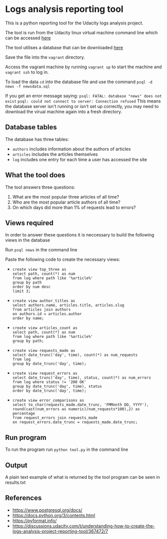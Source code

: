 # Logs analysis reporting tool

This is a python reporting tool for the Udacity logs analysis project.  

The tool is run from the Udacity linux virtual machine command line which can be accessed [here](https://classroom.udacity.com/nanodegrees/nd004/parts/8d3e23e1-9ab6-47eb-b4f3-d5dc7ef27bf0/modules/bc51d967-cb21-46f4-90ea-caf73439dc59/lessons/5475ecd6-cfdb-4418-85a2-f2583074c08d/concepts/14c72fe3-e3fe-4959-9c4b-467cf5b7c3a0)

The tool utilises a database that can be downloaded [here](https://d17h27t6h515a5.cloudfront.net/topher/2016/August/57b5f748_newsdata/newsdata.zip)

Save the file into the `vagrant` directory.

Access the vagrant machine by running `vagrant up` to start the machine and `vagrant ssh` to log in.

To load the data `cd` into  the database file and use the command `psql -d news -f newsdata.sql`

If you get an error message saying:
  ```psql: FATAL: database "news" does not exist```
  ```psql: could not connect to server: Connection refused```
This means the database server isn't running or isn't set up correctly, you may need to download the
virual machine again into a fresh directory.

## Database tables

The database has three tables:
  * `authors` includes information about the authors of articles
  * `articles` includes the articles themselves
  * `log` includes one entry for each time a user has accessed the site

## What the tool does

The tool answers three questions:
  1. What are the most popular three articles of all time?
  2. Who are the most popular article authors of all time?
  3. On which days did more than 1% of requests lead to errors?
  
## Views required

In order to answer these questions it is neccessary to build the following views in the database

Run `psql news` in the command line

Paste the following code to create the necessary views:

  * ```
    create view top_three as
    select path, count(*) as num
    from log where path like '%article%'
    group by path
    order by num desc
    limit 3;
    ```
  * ```
    create view author_titles as
    select authors.name, articles.title, articles.slug
    from articles join authors
    on authors.id = articles.author
    order by name;
    ```
  * ```
    create view articles_count as
    select path, count(*) as num
    from log where path like '%article%'
    group by path;
    ```
  * ```
    create view requests_made as
    select date_trunc('day', time), count(*) as num_requests
    from log
    group by date_trunc('day', time);
    ```
  * ```
    create view request_errors as
    select date_trunc('day', time), status, count(*) as num_errors
    from log where status != '200 OK'
    group by date_trunc('day', time), status
    order by date_trunc('day', time);
    ```
  * ```
    create view error_comparisons as
    select to_char(requests_made.date_trunc, 'FMMonth DD, YYYY'), 
    round(cast(num_errors as numeric)/num_requests*100),2) as percentage
    from request_errors join requests_made
    on request_errors.date_trunc = requests_made.date_trunc;
    ```
    
## Run program

To run the program run `python tool.py` in the command line

## Output

A plain text example of what is returned by the tool program can be seen in results.txt

## References

* https://www.postgresql.org/docs/
* https://docs.python.org/3/contents.html
* https://pyformat.info/
* https://discussions.udacity.com/t/understanding-how-to-create-the-logs-analysis-project-reporting-tool/367472/7
  

